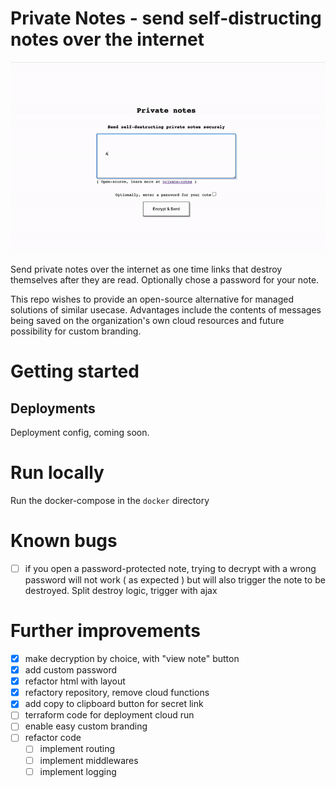 # Private Notes - send self-distructing notes over the internet

![private_notes](private_notes.gif)

Send private notes over the internet as one time links that destroy themselves after they are read. Optionally chose a password for your note.

This repo wishes to provide an open-source alternative for managed solutions of similar usecase. Advantages include the contents of messages being saved on the organization's own cloud resources and future possibility for custom branding.

# Getting started


## Deployments

Deployment config, coming soon.

# Run locally

Run the docker-compose in the `docker` directory

# Known bugs
- [ ] if you open a password-protected note, trying to decrypt with a wrong password will not work ( as expected ) but will also trigger the note to be destroyed. Split destroy logic, trigger with ajax
# Further improvements
- [x] make decryption by choice, with "view note" button
- [x] add custom password
- [x] refactor html with layout
- [x] refactory repository, remove cloud functions
- [x] add copy to clipboard button for secret link
- [ ] terraform code for deployment cloud run
- [ ] enable easy custom branding
- [ ] refactor code
    - [ ] implement routing
    - [ ] implement middlewares
    - [ ] implement logging
